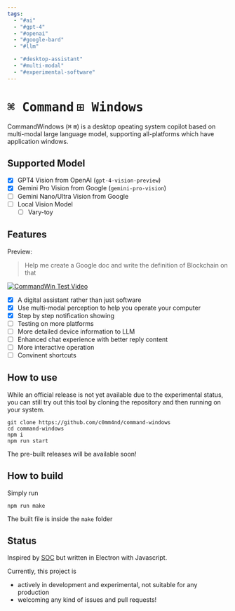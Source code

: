 ```yaml
---
tags:
  - "#ai"
  - "#gpt-4"
  - "#openai"
  - "#google-bard"
  - "#llm"

  - "#desktop-assistant"
  - "#multi-modal"
  - "#experimental-software"
---
```

<h1><kbd>⌘ Command</kbd> <kbd>⊞ Windows</kbd></h1>

CommandWindows (<kbd>⌘</kbd> <kbd>⊞</kbd>) is a desktop opeating system copilot based on multi-modal large language model, supporting all-platforms which have application windows.

## Supported Model

- [x] GPT4 Vision from OpenAI (`gpt-4-vision-preview`)
- [x] Gemini Pro Vision from Google (`gemini-pro-vision`)
- [ ] Gemini Nano/Ultra Vision from Google
- [ ] Local Vision Model
  - [ ] Vary-toy

## Features

Preview:

> Help me create a Google doc and write the definition of Blockchain on that

[![CommandWin Test Video](https://img.youtube.com/vi/0nnb4PhPv4k/0.jpg)](https://www.youtube.com/watch?v=0nnb4PhPv4k)

- [x] A digital assistant rather than just software
- [x] Use multi-modal perception to help you operate your computer
- [x] Step by step notification showing
- [ ] Testing on more platforms
- [ ] More detailed device information to LLM
- [ ] Enhanced chat experience with better reply content
- [ ] More interactive operation
- [ ] Convinent shortcuts

## How to use

While an official release is not yet available due to the experimental status, you can still try out this tool by cloning the repository and then running on your system.

```
git clone https://github.com/c0mm4nd/command-windows
cd command-windows
npm i 
npm run start
```

The pre-built releases will be available soon!

## How to build

Simply run
```
npm run make
```

The built file is inside the `make` folder

## Status

Inspired by [SOC](https://github.com/OthersideAI/self-operating-computer) but written in Electron with Javascript. 

Currently, this project is
- actively in development and experimental, not suitable for any production
- welcoming any kind of issues and pull requests!
